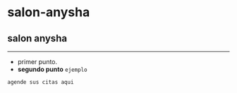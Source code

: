 # salon-anysha
## salon anysha

---

- primer punto.
- **segundo punto** ```ejemplo``` 

```cmd
agende sus citas aqui
```
